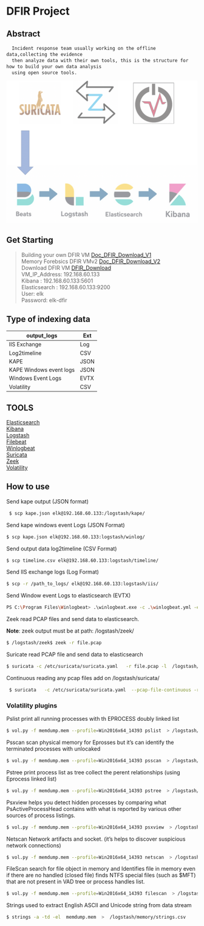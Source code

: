 
DFIR Project
===========

Abstract
--------
      Incident response team usually working on the offline data,collecting the evidence 
      then analyze data with their own tools, this is the structure for how to build your own data analysis 
      using open source tools.

![alt text](https://github.com/Maboalenen/DFIR/blob/main/DFIR.jpg?raw=true)

Get Starting 
-------
  > Building your own DFIR VM <a href='https://drive.google.com/file/d/1y512lcEYH_STG5CN4yU6gsTuK-J947jo/view?usp=sharing' target='_blank'>Doc_DFIR_Download_V1 </a>    
  > Memory Forebsics DFIR VMv2 <a href='https://drive.google.com/file/d/1C42253EbtT7-l2oHHKGKWyexxHfrtFMr/view?usp=sharing' target='_blank'>Doc_DFIR_Download_V2 </a>     
  > Download DFIR VM <a href='https://drive.google.com/file/d/1SqNrrBaut4_beR6nsgtCie4gSZ0jMfYd/view?usp=sharing' target='_blank'>DFIR_Download</a>       
  > VM_IP_Address: 192.168.60.133  
  > Kibana : 192.168.60.133:5601  
  > Elasticsearch : 192.168.60.133:9200   
  > User: elk   
  > Password: elk-dfir  

Type of indexing data 
--------------
|output_logs|Ext|
|--|--|
|IIS Exchange  |Log|
|Log2timeline |CSV|
|KAPE|JSON|
|KAPE Windows event logs |JSON|
| Windows Event Logs|EVTX|
|Volatility|CSV|

TOOLS
--------
 <a href='https://artifacts.elastic.co/downloads/elasticsearch/elasticsearch-7.10.0-amd64.deb' target='_blank'>Elasticsearch</a>  
 <a href='https://artifacts.elastic.co/downloads/kibana/kibana-7.10.0-amd64.deb' target='_blank'>Kibana</a>  
 <a href='https://artifacts.elastic.co/downloads/logstash/logstash-7.10.0-amd64.deb' target='_blank'>Logstash</a>    
 <a href='https://artifacts.elastic.co/downloads/beats/filebeat/filebeat-7.10.0-amd64.deb' target='_blank'>Filebeat</a>  
 <a href='https://artifacts.elastic.co/downloads/beats/winlogbeat/winlogbeat-7.10.0-windows-x86_64.zip' target='_blank'>Winlogbeat</a>   
 <a href='https://suricata-ids.org/download/' target='_blank'>Suricata</a>  
 <a href='https://docs.zeek.org/en/master/install/install.html#id1' target='_blank'>Zeek</a>  
 <a href='https://github.com/volatilityfoundation/volatility/wiki/Installation' target='_blank'>Volatility</a>
 
How to use 
-----------

Send kape output (JSON format)
```bash
 $ scp kape.json elk@192.168.60.133:/logstash/kape/
 ```
 Send kape windows event Logs (JSON Format)
 ```bash
$ scp kape.json elk@192.168.60.133:logstash/winlog/
```

Send output data log2timeline (CSV Format)
```bash
$ scp timeline.csv elk@192.168.60.133:logstash/timeline/
```
Send IIS exchange logs (Log Format)
```bash
$ scp -r /path_to_logs/ elk@192.168.60.133:logstash/iis/
```
Send Window event Logs to elasticsearch (EVTX) 
```bash
PS C:\Program Files\Winlogbeat> .\winlogbeat.exe -c .\winlogbeat.yml -e
``` 
Zeek read PCAP files and send data to elasticsearch. 

**Note**: zeek output must be at path: /logstash/zeek/
```bash
$ /logstash/zeek$ zeek -r file.pcap
```
Suricate read PCAP file and send data to elasticsearch 
 ```bash	            
$ suricata -c /etc/suricata/suricata.yaml   -r file.pcap -l  /logstash/suricata/
```
Continuous reading any pcap files add on /logstash/suricata/
```bash
 $ suricata   -c /etc/suricata/suricata.yaml  --pcap-file-continuous -r /logstash/suricata/    -l /logstash/suricata/
```
### Volatility plugins
 Pslist print all running processes with th EPROCESS doubly linked list
  ```bash
$ vol.py -f memdump.mem --profile=Win2016x64_14393 pslist  > /logstash/memory/pslist.csv
```
 Psscan scan physical memory for Eprosses but it’s can identify the terminated processes with unlocaked
  ```bash
$ vol.py -f memdump.mem --profile=Win2016x64_14393 psscan  > /logstash/memory/pscan.csv
```
Pstree print process list as tree collect the perent relationships (using Eprocess linked list) 
 ```bash
$ vol.py -f memdump.mem --profile=Win2016x64_14393 pstree  > /logstash/memory/pstree.csv
```
Psxview helps you detect hidden processes by comparing what PsActiveProcessHead contains with what is reported by various other sources of process listings.
 ```bash
$ vol.py -f memdump.mem --profile=Win2016x64_14393 psxview  > /logstash/memory/psxview.csv
```
Netscan Network artifacts and socket. (it’s helps to discover suspicious network connections)
```bash
$ vol.py -f memdump.mem --profile=Win2016x64_14393 netscan  > /logstash/memory/netscan.csv
```
FileScan search for file object in memory and Identifies file in memory even if there are no handled (closed file) finds NTFS special files (such as $MFT) that are not present in VAD tree or process handles list.
```bash
$ vol.py -f memdump.mem --profile=Win2016x64_14393 filescan  > /logstash/memory/filescan.csv
```
Strings used to extract English ASCII and Unicode string from data stream
```bash
$ strings -a -td -el  memdump.mem  >  /logstash/memory/strings.csv
```
